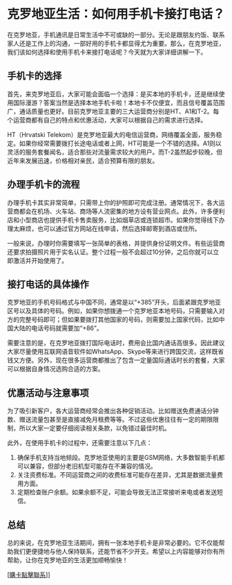 # 克罗地亚生活：如何用手机卡接打电话？

在克罗地亚，手机通讯是日常生活中不可或缺的一部分。无论是跟朋友约饭、联系家人还是工作上的沟通，一部好用的手机卡都显得尤为重要。那么，在克罗地亚，我们该如何选择和使用手机卡来接打电话呢？今天就为大家详细讲解一下。

## 手机卡的选择

首先，来克罗地亚后，大家可能会面临一个选择：是买本地的手机卡，还是继续使用国际漫游？答案当然是选择本地手机卡啦！本地卡不仅便宜，而且信号覆盖范围广，通话质量也更好。目前克罗地亚主要的三大运营商分别是HT、A1和T-2。每个运营商都有自己的特点和优惠活动，大家可以根据自己的需求进行选择。

HT（Hrvatski Telekom）是克罗地亚最大的电信运营商，网络覆盖全面，服务稳定。如果你经常需要拨打长途电话或者上网，HT可能是一个不错的选择。A1则以灵活的服务套餐闻名，适合那些对流量需求较大的用户。而T-2虽然起步较晚，但近年来发展迅速，价格相对亲民，适合预算有限的朋友。

## 办理手机卡的流程

办理手机卡其实非常简单，只需带上你的护照即可完成注册。通常情况下，各大运营商都会在机场、火车站、商场等人流密集的地方设有营业网点。此外，许多便利店和小型商店也提供手机卡售卖服务，比如烟草店或连锁超市。如果你觉得线下办理太麻烦，也可以通过官方网站在线申请，然后选择邮寄到酒店或住所。

一般来说，办理时你需要填写一张简单的表格，并提供身份证明文件。有些运营商还要求拍摄照片用于实名认证。整个过程一般不会超过10分钟，之后你就可以立即激活并开始使用了。

## 接打电话的具体操作

克罗地亚的手机号码格式与中国不同，通常是以“+385”开头，后面紧跟克罗地亚区号以及具体的号码。例如，如果你想拨通一个克罗地亚本地号码，只需要输入对方的完整号码即可；但如果要拨打其他国家的号码，则需要加上国家代码，比如中国大陆的电话号码就需要加“+86”。

需要注意的是，在克罗地亚拨打国际电话时，费用会比国内通话高很多。因此建议大家尽量使用互联网语音软件如WhatsApp、Skype等来进行跨国交流，这样既省钱又方便。另外，现在很多运营商都推出了包含一定量国际通话时长的套餐，大家可以根据自身情况选购合适的方案。

## 优惠活动与注意事项

为了吸引新客户，各大运营商经常会推出各种促销活动。比如赠送免费通话分钟数、赠送流量包甚至是直接减免月租费等等。不过这些优惠往往有一定的期限限制，所以大家一定要仔细阅读相关条款，以免错过最佳时机。

此外，在使用手机卡的过程中，还需要注意以下几点：
1. 确保手机支持当地频段。克罗地亚使用的主要是GSM网络，大多数智能手机都可以兼容，但部分老旧机型可能存在不兼容的情况。
2. 关注资费标准。不同运营商之间的收费标准可能存在差异，尤其是数据流量费用方面。
3. 定期检查账户余额。如果余额不足，可能会导致无法正常接听来电或者发送短信。

## 总结

总的来说，在克罗地亚生活期间，拥有一张本地手机卡是非常必要的。它不仅能帮助我们更便捷地与他人保持联系，还能节省不少开支。希望以上内容能够对你有所帮助，让你在克罗地亚的生活更加顺畅愉快！

[[購卡點擊聯系](https://t.me/s/esim1088)]]